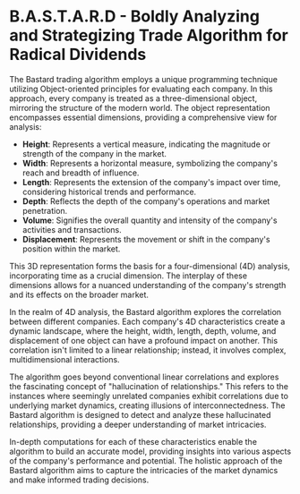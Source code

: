 # B.A.S.T.A.R.D - Boldly Analyzing and Strategizing Trade Algorithm for Radical Dividends

The Bastard trading algorithm employs a unique programming technique utilizing Object-oriented principles for evaluating each company. In this approach, every company is treated as a three-dimensional object, mirroring the structure of the modern world. The object representation encompasses essential dimensions, providing a comprehensive view for analysis:

- **Height**: Represents a vertical measure, indicating the magnitude or strength of the company in the market.
- **Width**: Represents a horizontal measure, symbolizing the company's reach and breadth of influence.
- **Length**: Represents the extension of the company's impact over time, considering historical trends and performance.
- **Depth**: Reflects the depth of the company's operations and market penetration.
- **Volume**: Signifies the overall quantity and intensity of the company's activities and transactions.
- **Displacement**: Represents the movement or shift in the company's position within the market.

This 3D representation forms the basis for a four-dimensional (4D) analysis, incorporating time as a crucial dimension. The interplay of these dimensions allows for a nuanced understanding of the company's strength and its effects on the broader market.

In the realm of 4D analysis, the Bastard algorithm explores the correlation between different companies. Each company's 4D characteristics create a dynamic landscape, where the height, width, length, depth, volume, and displacement of one object can have a profound impact on another. This correlation isn't limited to a linear relationship; instead, it involves complex, multidimensional interactions.

The algorithm goes beyond conventional linear correlations and explores the fascinating concept of "hallucination of relationships." This refers to the instances where seemingly unrelated companies exhibit correlations due to underlying market dynamics, creating illusions of interconnectedness. The Bastard algorithm is designed to detect and analyze these hallucinated relationships, providing a deeper understanding of market intricacies.

In-depth computations for each of these characteristics enable the algorithm to build an accurate model, providing insights into various aspects of the company's performance and potential. The holistic approach of the Bastard algorithm aims to capture the intricacies of the market dynamics and make informed trading decisions.
